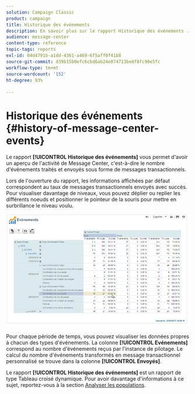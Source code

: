 ```yaml
---
solution: Campaign Classic
product: campaign
title: Historique des événements
description: En savoir plus sur le rapport Historique des événements .
audience: message-center
content-type: reference
topic-tags: reports
exl-id: 04d4791b-a1dd-4361-a469-6f5aff0f41b8
source-git-commit: d39b15b0efc6cbd6ab24e074713be6f8fc90e5fc
workflow-type: tm+mt
source-wordcount: '152'
ht-degree: 93%

---
```


# Historique des événements {#history-of-message-center-events}

Le rapport **[!UICONTROL Historique des événements]** vous permet d&#39;avoir un aperçu de l&#39;activité de Message Center, c&#39;est-à-dire le nombre d&#39;événements traités et envoyés sous forme de messages transactionnels.

Lors de l&#39;ouverture du rapport, les informations affichées par défaut correspondent au taux de messages transactionnels envoyés avec succès. Pour visualiser davantage de niveaux, vous pouvez déplier ou replier les différents noeuds et positionner le pointeur de la souris pour mettre en surbrillance le niveau voulu.

![](assets/messagecenter_reporting_001.png)

Pour chaque période de temps, vous pouvez visualiser les données propres à chacun des types d&#39;événements. La colonne **[!UICONTROL Evénements]** correspond au nombre d&#39;événements reçus par l&#39;instance de pilotage. Le calcul du nombre d&#39;événements transformés en message transactionnel personnalisé se trouve dans la colonne **[!UICONTROL Envoyés]**.

Le rapport **[!UICONTROL Historique des événements]** est un rapport de type Tableau croisé dynamique. Pour avoir davantage d&#39;informations à ce sujet, reportez-vous à la section [Analyser les populations](../../reporting/using/about-descriptive-analysis.md).
